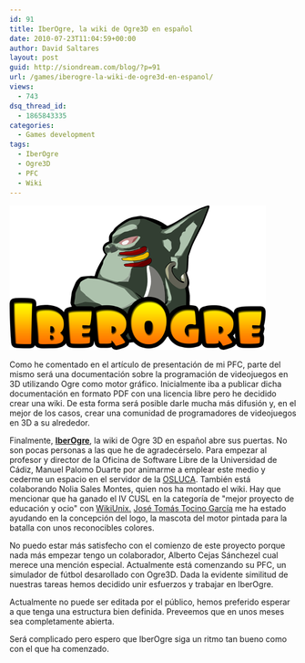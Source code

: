 ```yaml
---
id: 91
title: IberOgre, la wiki de Ogre3D en español
date: 2010-07-23T11:04:59+00:00
author: David Saltares
layout: post
guid: http://siondream.com/blog/?p=91
url: /games/iberogre-la-wiki-de-ogre3d-en-espanol/
views:
  - 743
dsq_thread_id:
  - 1865843335
categories:
  - Games development
tags:
  - IberOgre
  - Ogre3D
  - PFC
  - Wiki
---
```


![iberogre.png](/img/wp/iberogre.png)

Como he comentado en el artículo de presentación de mi PFC, parte del mismo será una documentación sobre la programación de videojuegos en 3D utilizando Ogre como motor gráfico. Inicialmente iba a publicar dicha documentación en formato PDF con una licencia libre pero he decidido crear una wiki. De esta forma será posible darle mucha más difusión y, en el mejor de los casos, crear una comunidad de programadores de videojuegos en 3D a su alrededor.

Finalmente, [**IberOgre**](http://osl2.uca.es/iberogre/), la wiki de Ogre 3D en español abre sus puertas. No son pocas personas a las que he de agradecérselo. Para empezar al profesor y director de la Oficina de Software Libre de la Universidad de Cádiz, Manuel Palomo Duarte por animarme a emplear este medio y cederme un espacio en el servidor de la [OSLUCA](http://softwarelibre.uca.es/). También está colaborando Nolia Sales Montes, quien nos ha montado el wiki. Hay que mencionar que ha ganado el IV CUSL en la categoría de "mejor proyecto de educación y ocio" con [WikiUnix.](http://softwarelibre.uca.es/wikiunix/index.php/P%C3%A1gina_principal) [José Tomás Tocino García](http://oflute.wordpress.com/) me ha estado ayudando en la concepción del logo, la mascota del motor pintada para la batalla con unos reconocibles colores.

No puedo estar más satisfecho con el comienzo de este proyecto porque nada más empezar tengo un colaborador, Alberto Cejas Sánchezel cual merece una mención especial. Actualmente está comenzando su PFC, un simulador de fútbol desarollado con Ogre3D. Dada la evidente similitud de nuestras tareas hemos decidido unir esfuerzos y trabajar en IberOgre.

Actualmente no puede ser editada por el público, hemos preferido esperar a que tenga una estructura bien definida. Preveemos que en unos meses sea completamente abierta.

Será complicado pero espero que IberOgre siga un ritmo tan bueno como con el que ha comenzado.